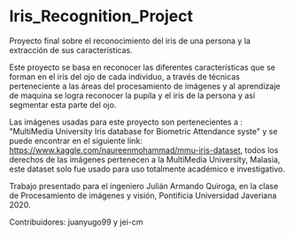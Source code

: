 # Iris_Recognition_Project
Proyecto final sobre el reconocimiento del iris de una persona y la extracción de sus características.

Este proyecto se basa en reconocer las diferentes características que se forman en el iris del ojo de cada individuo, a través de técnicas perteneciente a las áreas del procesamiento de imágenes y al aprendizaje de maquina se logra reconocer la pupila y el iris de la persona y así segmentar esta parte del ojo.

Las imágenes usadas para este proyecto son pertenecientes a : "MultiMedia University Iris database for Biometric Attendance syste" y se puede encontrar en el siguiente link: https://www.kaggle.com/naureenmohammad/mmu-iris-dataset, todos los derechos de las imágenes pertenecen a la MultiMedia University, Malasia, este dataset solo fue usado para uso totalmente académico e investigativo.

Trabajo presentado para el ingeniero Julián Armando Quiroga, en la clase de Procesamiento de imágenes y visión, Pontificia Universidad Javeriana 2020.

Contribuidores: juanyugo99 y jei-cm
